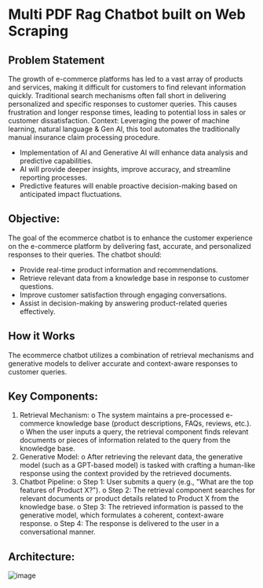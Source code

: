 # Multi PDF Rag Chatbot built on Web Scraping

## Problem Statement
The growth of e-commerce platforms has led to a vast array of products and services, making it difficult for customers to find relevant information quickly. Traditional search mechanisms often fall short in delivering personalized and specific responses to customer queries. This causes frustration and longer response times, leading to potential loss in sales or customer dissatisfaction.
 Context:
Leveraging the power of machine learning, natural language & Gen AI, this tool automates the traditionally manual insurance claim processing procedure. 
-	Implementation of AI and Generative AI will enhance data analysis and   predictive capabilities.
-	AI will provide deeper insights, improve accuracy, and streamline reporting processes.
-	Predictive features will enable proactive decision-making based on anticipated impact fluctuations.

## Objective:
The goal of the ecommerce chatbot is to enhance the customer experience on the e-commerce platform by delivering fast, accurate, and personalized responses to their queries. The chatbot should:
-	Provide real-time product information and recommendations.
-	Retrieve relevant data from a knowledge base in response to customer questions.
-	Improve customer satisfaction through engaging conversations.
-	Assist in decision-making by answering product-related queries effectively.

## How it Works
The ecommerce chatbot utilizes a combination of retrieval mechanisms and generative models to deliver accurate and context-aware responses to customer queries.

## Key Components:
1.	Retrieval Mechanism:
o	The system maintains a pre-processed e-commerce knowledge base (product descriptions, FAQs, reviews, etc.).
o	When the user inputs a query, the retrieval component finds relevant documents or pieces of information related to the query from the knowledge base.
2.	Generative Model:
o	After retrieving the relevant data, the generative model (such as a GPT-based model) is tasked with crafting a human-like response using the context provided by the retrieved documents.
3.	Chatbot Pipeline:
o	Step 1: User submits a query (e.g., "What are the top features of Product X?").
o	Step 2: The retrieval component searches for relevant documents or product details related to Product X from the knowledge base.
o	Step 3: The retrieved information is passed to the generative model, which formulates a coherent, context-aware response.
o	Step 4: The response is delivered to the user in a conversational manner.

## Architecture:

![image](https://github.com/user-attachments/assets/86f014a1-548f-4ad6-8de5-8e75511e9969)
